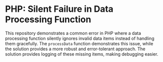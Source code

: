 # PHP: Silent Failure in Data Processing Function
This repository demonstrates a common error in PHP where a data processing function silently ignores invalid data items instead of handling them gracefully.  The `processData` function demonstrates this issue, while the solution provides a more robust and error-tolerant approach.  The solution provides logging of these missing items, making debugging easier.
